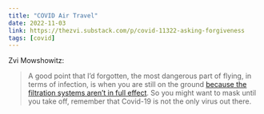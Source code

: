 ```yaml
---
title: "COVID Air Travel"
date: 2022-11-03
link: https://thezvi.substack.com/p/covid-11322-asking-forgiveness
tags: [covid]
---
```


Zvi Mowshowitz:

> A good point that I’d forgotten, the most dangerous part of flying, in terms of infection, is when you are still on the ground [because the filtration systems aren’t in full effect](https://twitter.com/AlecStapp/status/1587186956945039363). So you might want to mask until you take off, remember that Covid-19 is not the only virus out there.